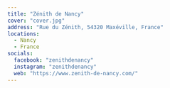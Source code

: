 ```yaml
---
title: "Zénith de Nancy"
cover: "cover.jpg"
address: "Rue du Zénith, 54320 Maxéville, France"
locations:
  - Nancy
  - France
socials:
  facebook: "zenithdenancy"
  instagram: "zenithdenancy"
  web: "https://www.zenith-de-nancy.com/"
---
```


